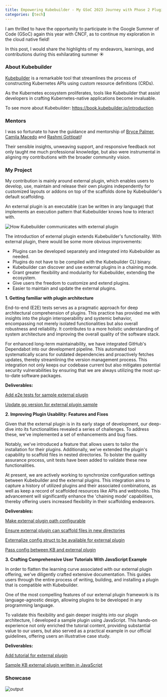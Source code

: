 ```yaml
---
title: Empowering Kubebuilder - My GSoC 2023 Journey with Phase 2 Plugin
categories: [tech]
---
```


I am thrilled to have the opportunity to participate in the Google Summer of Code
(GSoC) again this year with CNCF, as to continue my exploration in the cloud native field!

In this post, I would share the highlights of my endeavors, learnings, and contributions during this exhilarating summer ☀️

### About Kubebuilder

[Kubebuilder](https://github.com/kubernetes-sigs/kubebuilder) is a remarkable tool that streamlines the process of constructing Kubernetes APIs using custom resource definitions (CRDs).

As the Kubernetes ecosystem proliferates, tools like Kubebuilder that assist developers in crafting Kubernetes-native applications become invaluable. 

To see more about Kubebuilder: https://book.kubebuilder.io/introduction

### Mentors

I was so fortunate to have the guidance and mentorship of [Bryce Palmer](https://github.com/everettraven), [Camila Macedo](https://github.com/camilamacedo86) and [Rashmi Gottipati](https://github.com/rashmigottipati)!

Their sensible insights, unweaving support, and responsive feedback not only taught me much professional knowledge, but also were instrumental in aligning my contributions with the broader community vision.

### My Project

My contribution is mainly around external plugin, which enables users to develop, use, maintain and release their own plugins independently for customized layouts or addons on top of the scaffolds done by Kubebuilder's default scaffolding.

An external plugin is an executable (can be written in any language) that implements an execution pattern that Kubebuilder knows how to interact with. 

![How Kubebuilder communicates with external plugin](https://s3-us-west-2.amazonaws.com/secure.notion-static.com/967840c8-3b7d-44ab-87e2-85d17c138abd/Untitled.png)

The introduction of external plugin extends Kubebuilder's functionality. With external plugin, there would be some more obvious improvements:

- Plugins can be developed separately and integrated into Kubebuilder as needed.
- Plugins do not have to be compiled with the Kubebuilder CLI binary.
- Kubebuilder can discover and use external plugins in a chaining mode.
- Grant greater flexibility and modularity for Kubebuilder, extending the ecosystem.
- Give users the freedom to customize and extend plugins.
- Easier to maintain and update the external plugins.


**1. Getting familiar with plugin architecture**

End-to-end (E2E) tests serves as a pragmatic approach for deep architectural comprehension of plugins.
This practice has provided me with insights into the plugin interoperability and systemic behavior, encompassing not merely isolated functionalities but also overall robustness and reliability.
It contributes to a more holistic understanding of system architecture and improving the overall quality of the software stack.

For enhanced long-term maintainability, we have integrated GitHub's Dependabot into our development pipeline.
This automated tool systematically scans for outdated dependencies and proactively fetches updates, thereby streamlining the version management process.
This integration not only keeps our codebase current but also mitigates potential security vulnerabilities by ensuring that we are always utilizing the most up-to-date software packages.

**Deliverables:**

[Add e2e tests for sample external plugin](https://github.com/kubernetes-sigs/kubebuilder/pull/3419)

[Update go version for external plugin sample](https://github.com/kubernetes-sigs/kubebuilder/pull/3412)



**2. Improving Plugin Usability: Features and Fixes**

Given that the external plugin is in its early stage of development, our deep-dive into its functionalities revealed a series of challenges.
To address these, we've implemented a set of enhancements and bug fixes. 

Notably, we've introduced a feature that allows users to tailor the installation for their plugins.
Additionally, we've extended the plugin's capability to scaffold files in nested directories. 
To bolster the quality assurance process, unit tests have been added to validate these new functionalities.

At present, we are actively working to synchronize configuration settings between Kubebuilder and the external plugins.
This integration aims to capture a history of utilized plugins and their associated combinations, as well as keep a record of scaffolded resources like APIs and webhooks.
This advancement will significantly enhance the 'chaining mode' capabilities, thereby offering users increased flexibility in their scaffolding endeavors.

**Deliverables:**

[Make external plugin path configurable](https://github.com/kubernetes-sigs/kubebuilder/pull/3437)

[Ensure external plugin can scaffold files in new directories](https://github.com/kubernetes-sigs/kubebuilder/pull/3519)

[Externalize config struct to be available for external plugin](https://github.com/kubernetes-sigs/kubebuilder/pull/3554)

[Pass config between KB and external plugin](https://github.com/kubernetes-sigs/kubebuilder/pull/3526)



**3. Crafting Comprehensive User Tutorials With JavaScript Example**

In order to flatten the learning curve associated with our external plugin offering, we've diligently crafted extensive documentation.
This guides users through the entire process of writing, building, and installing a plugin that is compatible with Kubebuilder. 

One of the most compelling features of our external plugin framework is its language-agnostic design, allowing plugins to be developed in any programming language.

To validate this flexibility and gain deeper insights into our plugin architecture, I developed a sample plugin using JavaScript.
This hands-on experience not only enriched the tutorial content, providing substantial value to our users, but also served as a practical example in our official guidelines, offering users an illustrative case study.

**Deliverables:**

[Add tutorial for external plugin](https://github.com/kubernetes-sigs/kubebuilder/pull/3488)

[Sample KB external plugin written in JavaScript](https://github.com/Eileen-Yu/kb-js-plugin)

### Showcase

![output](https://github.com/kubernetes-sigs/kubebuilder/assets/48944635/1aac358e-6488-4166-bdef-0b73d916423a)
